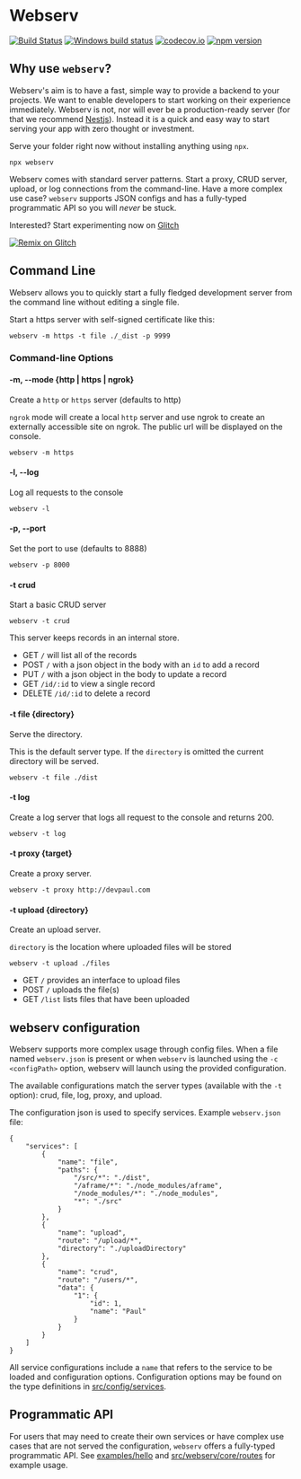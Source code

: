 # Webserv

[![Build Status](https://travis-ci.org/devpaul/webserv.svg?branch=master)](https://travis-ci.org/devpaul/webserv)
[![Windows build status](https://ci.appveyor.com/api/projects/status/pwxbf43ctu05uxn8?svg=true)](https://ci.appveyor.com/project/devpaul/webserv)
[![codecov.io](https://codecov.io/github/devpaul/webserv/coverage.svg?branch=master)](https://codecov.io/github/devpaul/webserv?branch=master)
[![npm version](https://badge.fury.io/js/webserv.svg)](https://badge.fury.io/js/webserv)

## Why use `webserv`?

Webserv's aim is to have a fast, simple way to provide a backend to your projects. We want to enable developers to start working on their experience immediately. Webserv is not, nor will ever be a production-ready server (for that we recommend [Nestjs](https://nestjs.com/)). Instead it is a quick and easy way to start serving your app with zero thought or investment.

Serve your folder right now without installing anything using `npx`.

```
npx webserv
```

Webserv comes with standard server patterns. Start a proxy, CRUD server, upload, or log connections from the command-line. Have a more complex use case? `webserv` supports JSON configs and has a fully-typed programmatic API so you will *never* be stuck.

Interested? Start experimenting now on [Glitch](https://glitch.com)

[![Remix on Glitch](https://cdn.glitch.com/2703baf2-b643-4da7-ab91-7ee2a2d00b5b%2Fremix-button.svg)](https://glitch.com/edit/#!/remix/hello-webserv)

## Command Line

Webserv allows you to quickly start a fully fledged development server from the command line without editing a single file.

Start a https server with self-signed certificate like this:

```
webserv -m https -t file ./_dist -p 9999
```

### Command-line Options

#### -m, --mode {http | https | ngrok}

Create a `http` or `https` server (defaults to http)

`ngrok` mode will create a local `http` server and use ngrok to create an externally accessible site on ngrok. The public url will be displayed on the console.

```
webserv -m https
```

#### -l, --log

Log all requests to the console

```
webserv -l
```

#### -p, --port

Set the port to use (defaults to 8888)

```
webserv -p 8000
```

#### -t crud

Start a basic CRUD server

```
webserv -t crud
```

This server keeps records in an internal store.

* GET `/` will list all of the records
* POST `/` with a json object in the body with an `id` to add a record
* PUT `/` with a json object in the body to update a record
* GET `/id/:id` to view a single record
* DELETE `/id/:id` to delete a record

#### -t file {directory}

Serve the directory.

This is the default server type. If the `directory` is omitted the current directory will be served.

```
webserv -t file ./dist
```

#### -t log

Create a log server that logs all request to the console and returns 200.

```
webserv -t log
```

#### -t proxy {target}

Create a proxy server.

```
webserv -t proxy http://devpaul.com
```

#### -t upload {directory}

Create an upload server.

`directory` is the location where uploaded files will be stored

```
webserv -t upload ./files
```

* GET `/` provides an interface to upload files
* POST `/` uploads the file(s)
* GET `/list` lists files that have been uploaded

## webserv configuration

Webserv supports more complex usage through config files. When a file named `webserv.json` is present or when `webserv` is launched using the `-c <configPath>` option, webserv will launch using the provided configuration.

The available configurations match the server types (available with the `-t` option): crud, file, log, proxy, and upload.

The configuration json is used to specify services. Example `webserv.json` file:

```
{
	"services": [
		{
			"name": "file",
			"paths": {
				"/src/*": "./dist",
				"/aframe/*": "./node_modules/aframe",
				"/node_modules/*": "./node_modules",
				"*": "./src"
			}
		},
		{
			"name": "upload",
			"route": "/upload/*",
			"directory": "./uploadDirectory"
		},
		{
			"name": "crud",
			"route": "/users/*",
			"data": {
				"1": {
					"id": 1,
					"name": "Paul"
				}
			}
		}
	]
}
```

All service configurations include a `name` that refers to the service to be loaded and configuration options. Configuration options may be found on the type definitions in [src/config/services](https://github.com/devpaul/webserv/tree/master/src/config/services).

## Programmatic API

For users that may need to create their own services or have complex use cases that are not served the configuration, `webserv` offers a fully-typed programmatic API. See [examples/hello](https://github.com/devpaul/webserv/tree/master/src/config/services) and [src/webserv/core/routes](https://github.com/devpaul/webserv/tree/master/src/core/routes) for example usage.
